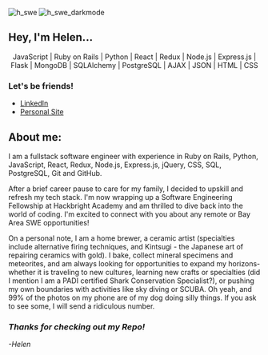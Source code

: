 ![h_swe](https://user-images.githubusercontent.com/82063894/154325007-774bdbd0-2677-4608-ba94-e88efc0494ea.png#gh-light-mode-only)
![h_swe_darkmode](https://user-images.githubusercontent.com/82063894/154333243-38280d40-b25f-4bf0-9104-c0a37c00d7a0.png#gh-dark-mode-only)

## Hey, I'm Helen...

<p align="center">JavaScript | Ruby on Rails | Python | React | Redux | Node.js | Express.js | Flask | MongoDB | SQLAlchemy | PostgreSQL | AJAX | JSON | HTML | CSS </p>

### Let's be friends! 
- [LinkedIn](https://www.linkedin.com/in/helen-edwards-96981532/)
- [Personal Site](https://www.heyimhelen.com)


## About me: 
I am a fullstack software engineer with experience in Ruby on Rails, Python, JavaScript, React, Redux, Node.js, Express.js, jQuery, CSS, SQL, PostgreSQL, Git and GitHub.

After a brief career pause to care for my family, I decided to upskill and refresh my tech stack. I'm now wrapping up a Software Engineering Fellowship at Hackbright Academy and am thrilled to dive back into the world of coding. I'm excited to connect with you about any remote or Bay Area SWE opportunities!

On a personal note, I am a home brewer, a ceramic artist (specialties include alternative firing techniques, and Kintsugi - the Japanese art of repairing ceramics with gold).  I bake, collect mineral specimens and meteorites, and am always looking for opportunities to expand my horizons- whether it is traveling to new cultures, learning new crafts or specialties (did I mention I am a PADI certified Shark Conservation Specialist?), or pushing my own boundaries with activities like sky diving or SCUBA. Oh yeah, and 99% of the photos on my phone are of my dog doing silly things.  If you ask to see some, I will send a ridiculous number.



### _Thanks for checking out my Repo!_
_-Helen_
